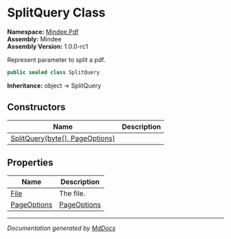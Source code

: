 ﻿<!--  
  <auto-generated>   
    The contents of this file were generated by a tool.  
    Changes to this file may be list if the file is regenerated  
  </auto-generated>   
-->

# SplitQuery Class

**Namespace:** [Mindee.Pdf](../index.md)  
**Assembly:** Mindee  
**Assembly Version:** 1.0.0\-rc1

Represent parameter to split a pdf.

```csharp
public sealed class SplitQuery
```

**Inheritance:** object → SplitQuery

## Constructors

| Name                                                       | Description |
| ---------------------------------------------------------- | ----------- |
| [SplitQuery(byte\[\], PageOptions)](constructors/index.md) |             |

## Properties

| Name                                     | Description                                     |
| ---------------------------------------- | ----------------------------------------------- |
| [File](properties/File.md)               | The file.                                       |
| [PageOptions](properties/PageOptions.md) | [PageOptions](../../Input/PageOptions/index.md) |

___

*Documentation generated by [MdDocs](https://github.com/ap0llo/mddocs)*
